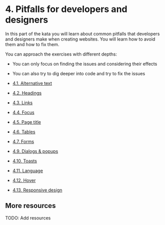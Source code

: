 # 4. Pitfalls for developers and designers

In this part of the kata you will learn about common pitfalls that developers and designers make when creating websites. You will learn how to avoid them and how to fix them.

You can approach the exercises with different depths:

- You can only focus on finding the issues and considering their effects
- You can also try to dig deeper into code and try to fix the issues

- [4.1. Alternative text](4.01-alternative_text/README.md)
- [4.2. Headings](4.02-headings/README.md)
- [4.3. Links](4.03-links/README.md)
- [4.4. Focus](4.04-focus/README.md)
- [4.5. Page title](4.05-page_title/README.md)
- [4.6. Tables](4.06-tables/README.md)
- [4.7. Forms](4.07-forms/README.md)
- [4.9. Dialogs & popups](4.09-dialogs_popups/README.md)
- [4.10. Toasts](4.10-toasts/README.md)
- [4.11. Language](4.11-language/README.md)
- [4.12. Hover](4.12-hover/README.md)
- [4.13. Responsive design](4.13-responsive_design/README.md)

## More resources

TODO: Add resources
